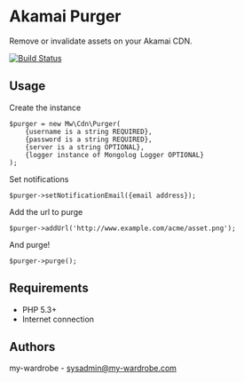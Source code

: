 Akamai Purger
=======================

Remove or invalidate assets on your Akamai CDN.

[![Build Status](https://secure.travis-ci.org/my-wardrobe/AkamaiPurger.png?branch=master)](https://travis-ci.org/my-wardrobe/AkamaiPurger)

Usage
-----

Create the instance

    $purger = new Mw\Cdn\Purger(
        {username is a string REQUIRED},
        {password is a string REQUIRED},
        {server is a string OPTIONAL},
        {logger instance of Mongolog Logger OPTIONAL}
    );

Set notifications

    $purger->setNotificationEmail({email address});

Add the url to purge

    $purger->addUrl('http://www.example.com/acme/asset.png');

And purge!

    $purger->purge();

Requirements
------------

* PHP 5.3+
* Internet connection

Authors
-------

my-wardrobe - <sysadmin@my-wardrobe.com>
